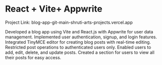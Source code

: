 # React + Vite+ Appwrite
Project Link:  blog-app-git-main-shruti-arts-projects.vercel.app


Developed a blog app using Vite and React.js with Appwrite for user data management.
Implemented user authentication, signup, and login features.
Integrated TinyMCE editor for creating blog posts with real-time editing.
Restricted post operations to authenticated users only.
Enabled users to add, edit, delete, and update posts.
Created a section for users to view all their posts for easy access.


